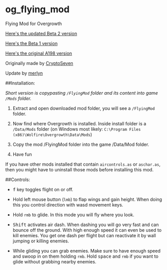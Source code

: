 # og_flying_mod
Flying Mod for Overgrowth

[Here's the updated Beta 2 version](https://github.com/kavika13/og_flying_mod/releases/tag/b2)

[Here's the Beta 1 version](https://github.com/kavika13/og_flying_mod/releases/tag/b1)

[Here's the original A198 version](http://forums.wolfire.com/viewtopic.php?f=16&t=17020)

Originally made by [CryptoSeven](http://forums.wolfire.com/memberlist.php?mode=viewprofile&u=59031)

Update by [merlyn](http://forums.wolfire.com/memberlist.php?mode=viewprofile&u=121768)

##Installation:

_Short version is copypasting `/FlyingMod` folder and its content into game `/Mods` folder._

1. Extract and open downloaded mod folder, you will see a `/FlyingMod` folder.

2. Now find where Overgrowth is installed. Inside install folder is a `/Data/Mods` folder
   (on Windows most likely: `C:\Program Files (x86)\Wolfire\Overgrowth\Data\Mods`)

3. Copy the mod /FlyingMod folder into the game /Data/Mod folder.

4. Have fun

If you have other mods installed that contain `aircontrols.as` or `aschar.as`,
then you might have to uninstall those mods before installing this mod.

##Controls:

- <kbd>f</kbd> key toggles flight on or off.

- Hold left mouse button (`lmb`) to flap wings and gain height.
  When doing this you control direction with wasd movement keys.

- Hold `rmb` to glide. In this mode you will fly where you look.

- <kbd>Shift</kbd> activates air dash. When dashing you will go very fast and can bounce off the ground.
  With high enough speed it can even be used to kill enemies.
  You get one dash per flight but can reactivate it by wall jumping or killing enemies.

- While gliding you can grab enemies.
  Make sure to have enough speed and swoop in on them holding `rmb`.
  Hold <kbd>space</kbd> and `rmb` if you want to glide without grabbing nearby enemies.
